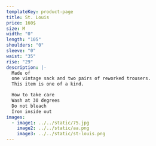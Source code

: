 ```yaml
---
templateKey: product-page
title: St. Louis
price: 160$
size: M
width: "0"
length: "105"
shoulders: "0"
sleeve: "0"
waist: "35"
rise: "29"
description: |-
  Made of
  one vintage sack and two pairs of reworked trousers. 
  This item is one of a kind. 

  How to take care
  Wash at 30 degrees
  Do not bleach
  Iron inside out
images:
  - image1: ../../static/75.jpg
    image2: ../../static/aa.png
    image3: ../../static/st-louis.png
---
```

